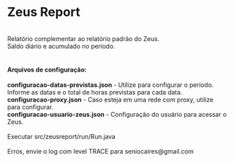 # Zeus Report <br/>
<br/>
Relatório complementar ao relatório padrão do Zeus. <br/>
Saldo diário e acumulado no período. <br/>
<br/>
<h4><b>Arquivos de configuração:</b></h4>
<b>configuracao-datas-previstas.json</b> - Utilize para configurar o período. Informe as datas e o total de horas previstas para cada data. <br/>
<b>configuracao-proxy.json</b> - Caso esteja em uma rede com proxy, utilize para configurar. <br/>
<b>configuracao-usuario-zeus.json</b> - Configuração do usuário para acessar o Zeus. <br/>
<br/>
Executar src/zeusreport/run/Run.java <br/>
<br/>
Erros, envie o log com level TRACE para seniocaires@gmail.com
